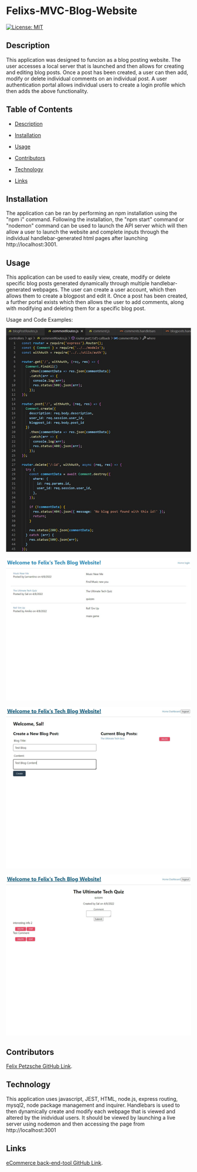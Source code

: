 # Felixs-MVC-Blog-Website

[![License: MIT](https://img.shields.io/badge/License-MIT-blue.svg)](https://opensource.org/licenses/MIT)

## Description

This application was designed to funcion as a blog posting website. The user accesses a local server that is launched and then allows for creating and editing blog posts. Once a post has been created, a user can then add, modify or delete individual comments on an individual post. A user authentication portal allows individual users to create a login profile which then adds the above functionality. 

## Table of Contents

- [Description](#description)

- [Installation](#installation)

- [Usage](#usage)

- [Contributors](#contributors)

- [Technology](#technology)

- [Links](#links)


## Installation

The application can be ran by performing an npm installation using the "npm i" command. Following the installation, the "npm start" command or "nodemon" command can be used to launch the API server which will then allow a user to launch the website and complete inputs through the individual handlebar-generated html pages after launching http://localhost:3001. 

## Usage

This application can be used to easily view, create, modify or delete specific blog posts generated dynamically through multiple handlebar-generated webpages. The user can create a user account, which then allows them to create a blogpost and edit it. Once a post has been created, a further portal exists which then allows the user to add comments, along with modifying and deleting them for a specific blog post. 

Usage and Code Examples:

![img](./assets/Route_code_snippet.JPG)

![img](./assets/Homepage_snippet.JPG)

![img](./assets/Blog_Post%20Snippet.JPG)

![img](./assets/Comment_snippet.JPG)



## Contributors

[Felix Petzsche GitHub Link](https://github.com/felix1805).


## Technology

This application uses javascript, JEST, HTML, node.js, express routing, mysql2, node package management and inquirer. Handlebars is used to then dynamically create and modify each webpage that is viewed and altered by the inidvidual users. It should be viewed by launching a live server using nodemon and then accessing the page from http://localhost:3001

## Links

[eCommerce back-end-tool GitHub Link](https://felix1805.github.io/Felixs-MVC-Blog-Website/).
